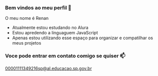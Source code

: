 ### Bem vindos ao meu perfil 🍟

O meu nome é Renan

- Atualmente estou estudando no Alura
- Estou apredendo a linguaguem JavaScript
- Apenas estou utilizando esse espaço para organizar e compatilhar os meus projetos

### Voce pode entrar em contato comigo se quiser 📫

00001111349216sp@al.educacao.sp.gov.br
